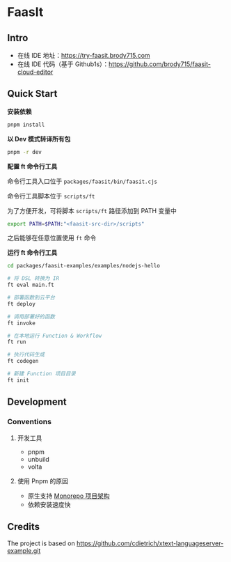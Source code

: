 # FaasIt

## Intro

- 在线 IDE 地址：https://try-faasit.brody715.com
- 在线 IDE 代码（基于 Github1s）：https://github.com/brody715/faasit-cloud-editor

## Quick Start

**安装依赖**

```sh
pnpm install
```

**以 Dev 模式转译所有包**

```sh
pnpm -r dev
```

**配置 ft 命令行工具**

命令行工具入口位于 `packages/faasit/bin/faasit.cjs`

命令行工具脚本位于 `scripts/ft`

为了方便开发，可将脚本 `scripts/ft` 路径添加到 PATH 变量中

```sh
export PATH=$PATH:"<faasit-src-dir>/scripts"
```

之后能够在任意位置使用 `ft` 命令

**运行 ft 命令行工具**

```bash
cd packages/faasit-examples/examples/nodejs-hello

# 将 DSL 转换为 IR
ft eval main.ft

# 部署函数到云平台
ft deploy

# 调用部署好的函数
ft invoke

# 在本地运行 Function & Workflow
ft run

# 执行代码生成
ft codegen

# 新建 Function 项目目录
ft init
```

## Development

### Conventions

1. 开发工具

   - pnpm
   - unbuild
   - volta

2. 使用 Pnpm 的原因
   - 原生支持 [Monorepo 项目架构](https://monorepo.tools/)
   - 依赖安装速度快

## Credits

The project is based on https://github.com/cdietrich/xtext-languageserver-example.git
